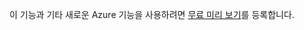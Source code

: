 이 기능과 기타 새로운 Azure 기능을 사용하려면 [무료 미리 보기][]를 등록합니다.

  [무료 미리 보기]: https://account.windowsazure.com/PreviewFeatures
